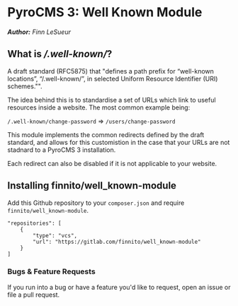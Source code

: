 # PyroCMS 3: Well Known Module
*__Author:__ Finn LeSueur*

## What is */.well-known/*?
A draft standard (RFC5875) that "defines a path prefix for “well-known locations”, “/.well-known/”, in selected Uniform Resource Identifier (URI) schemes."".

The idea behind this is to standardise a set of URLs which link to useful resources inside a website. The most common example being:

`/.well-known/change-password` => `/users/change-password`

This module implements the common redirects defined by the draft standard, and allows for this customistion in the case that your URLs are not stadnard to a PyroCMS 3 installation.

Each redirect can also be disabled if it is not applicable to your website.

## Installing finnito/well_known-module
Add this Github repository to your `composer.json` and require `finnito/well_known-module`.

```
"repositories": [
	{
		"type": "vcs",
		"url": "https://gitlab.com/finnito/well_known-module"
	}
]
```

### Bugs & Feature Requests
If you run into a bug or have a feature you'd like to request, open an issue or file a pull request.
